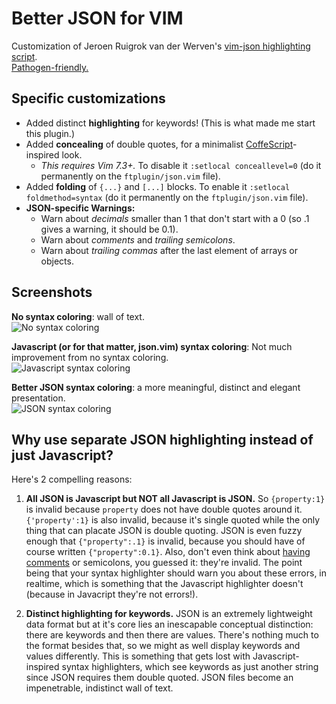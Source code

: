 Better JSON for VIM
===================

Customization of Jeroen Ruigrok van der Werven's [vim-json highlighting script](http://www.vim.org/scripts/script.php?script_id=1945).  
[Pathogen-friendly.](https://github.com/tpope/vim-pathogen)

Specific customizations
-----------------------

* Added distinct **highlighting** for keywords! (This is what made me start this plugin.)
* Added **concealing** of double quotes, for a minimalist [CoffeScript](http://coffeescript.org/)-inspired look. 
	* *This requires Vim 7.3+.* To disable it `:setlocal conceallevel=0` (do it permanently on the `ftplugin/json.vim` file). 
* Added **folding** of `{...}` and `[...]` blocks. To enable it `:setlocal foldmethod=syntax` (do it permanently on the `ftplugin/json.vim` file).
* **JSON-specific Warnings:**
	* Warn about *decimals* smaller than 1 that don't start with a 0 (so .1 gives a warning, it should be 0.1).
	* Warn about *comments* and *trailing semicolons*.
	* Warn about *trailing commas* after the last element of arrays or objects.

Screenshots
-----------

**No syntax coloring**: wall of text.<br>![No syntax coloring](http://farm8.staticflickr.com/7085/7370791592_fe85355c89.jpg)

**Javascript (or for that matter, json.vim) syntax coloring**: Not much improvement from no syntax coloring.<br>![Javascript syntax coloring](http://farm8.staticflickr.com/7076/7370791528_664eb2da6d.jpg)

**Better JSON syntax coloring**: a more meaningful, distinct and elegant presentation.<br>![JSON syntax coloring](http://farm8.staticflickr.com/7234/7185560283_102f6b753d.jpg)

Why use separate JSON highlighting instead of just Javascript?
--------------------------------------------------------------

Here's 2 compelling reasons:

1. **All JSON is Javascript but NOT all Javascript is JSON.** So `{property:1}` is invalid because `property` does not have double quotes around it. `{'property':1}` is also invalid, because it's single quoted while the only thing that can placate JSON is double quoting. JSON is even fuzzy enough that `{"property":.1}` is invalid, because you should have of course written `{"property":0.1}`. Also, don't even think about [having comments](http://stackoverflow.com/questions/244777/can-i-comment-a-json-file) or semicolons, you guessed it: they're invalid. The point being that your syntax highlighter should warn you about these errors, in realtime, which is something that the Javascript highlighter doesn't (because in Javacript they're not errors!).

2. **Distinct highlighting for keywords.** JSON is an extremely lightweight data format but at it's core lies an inescapable conceptual distinction: there are keywords and then there are values. There's nothing much to the format besides that, so we might as well display keywords and values differently. This is something that gets lost with Javascript-inspired syntax highlighters, which see keywords as just another string since JSON requires them double quoted. JSON files become an impenetrable, indistinct wall of text.
